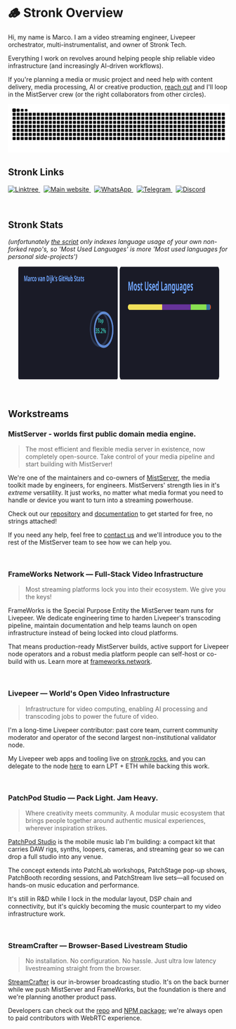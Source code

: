 # 🪵 Stronk Overview

Hi, my name is Marco. I am a video streaming engineer, Livepeer orchestrator, multi-instrumentalist, and owner of Stronk Tech.

Everything I work on revolves around helping people ship reliable video infrastructure (and increasingly AI-driven workflows).

If you're planning a media or music project and need help with content delivery, media processing, AI or creative production, [reach out](https://www.stronk.tech/contact) and I'll loop in the MistServer crew (or the right collaborators from other circles).

![animation](https://raw.githubusercontent.com/stronk-dev/stronk-dev/snek/github-contribution-grid-snake-dark.svg)

## Stronk Links

<a href="https://linktr.ee/stronk.tech" target="_blank" rel="noopener noreferrer">
    <img src="https://img.shields.io/badge/links-%40stronk.tech-c0caf5?style=for-the-badge&logo=linktree&logoColor=c0caf5&labelColor=414868&color=c0caf5&link=https%3A%2F%2Flinktr.ee%2Fstronk.tech" alt="Linktree" />
</a>
&nbsp;
<a href="http://stronk.tech/" target="_blank" rel="noopener noreferrer">
    <img src="https://img.shields.io/badge/website-www.stronk.tech-c0caf5?style=for-the-badge&logo=webflow&logoColor=c0caf5&labelColor=414868&color=c0caf5&link=https%3A%2F%2Fstronk.tech" alt="Main website" />
</a>
&nbsp;
<a href="https://wa.me/31625300165" target="_blank" rel="noopener noreferrer">
    <img src="https://img.shields.io/badge/WhatsApp-%40stronk--tech-c0caf5?style=for-the-badge&logo=whatsapp&logoColor=c0caf5&labelColor=414868&color=c0caf5&link=https%3A%2F%2Fwa.me%2F31625300165" alt="WhatsApp" />
</a>
&nbsp;
<a href="https://t.me/Cpn_Stronk" target="_blank" rel="noopener noreferrer">
    <img src="https://img.shields.io/badge/Telegram-%40Cpn__Stronk-c0caf5?style=for-the-badge&logo=telegram&logoColor=c0caf5&labelColor=414868&color=c0caf5&link=https%3A%2F%2Ft.me%2FCpn_Stronk" alt="Telegram" />
</a>
&nbsp;
<a href="https://discordapp.com/users/303504235927044097" target="_blank" rel="noopener noreferrer">
    <img src="https://img.shields.io/badge/Discord-%40captain.stronk-c0caf5?style=for-the-badge&logo=discord&logoColor=c0caf5&labelColor=414868&color=c0caf5&link=https%3A%2F%2Fdiscordapp.com%2Fusers%2F303504235927044097" alt="Discord" />
</a>

&nbsp;

## Stronk Stats
*(unfortunately [the script](https://github.com/anuraghazra/github-readme-stats) only indexes language usage of your own non-forked repo's, so 'Most Used Languages' is more 'Most used languages for personal side-projects')*

<div align="center"> 
    <img height=259 width="45%" src="https://github.com/stronk-dev/stronk-dev/blob/grs/stats-tokyonight.svg" alt="Stronk Tech's Language stats" />
    <img height=259 width="45%" src="https://github.com/stronk-dev/stronk-dev/blob/grs/top-langs-tokyonight.svg" alt="Stronk Tech's Github stats" />
</div>

&nbsp;

## Workstreams

### MistServer - worlds first public domain media engine.

> The most efficient and flexible media server in existence, now completely open-source. Take control of your media pipeline and start building with MistServer!

We're one of the maintainers and co-owners of [MistServer](https://mistserver.com/), the media toolkit made by engineers, for engineers. MistServers' strength lies in it's *extreme*  versatility. It just works, no matter what media format you need to handle or device you want to turn into a streaming powerhouse.

Check out our [repository](https://github.com/DDVTECH/mistserver) and [documentation](https://docs.mistserver.org/) to get started for free, no strings attached!

If you need any help, feel free to [contact us](https://www.stronk.tech/contact) and we'll introduce you to the rest of the MistServer team to see how we can help you.

&nbsp;

### FrameWorks Network — Full-Stack Video Infrastructure

> Most streaming platforms lock you into their ecosystem. We give you the keys!

FrameWorks is the Special Purpose Entity the MistServer team runs for Livepeer. We dedicate engineering time to harden Livepeer's transcoding pipeline, maintain documentation and help teams launch on open infrastructure instead of being locked into cloud platforms. 

That means production-ready MistServer builds, active support for Livepeer node operators and a robust media platform people can self-host or co-build with us. Learn more at [frameworks.network](https://frameworks.network/).

&nbsp;

### Livepeer — World's Open Video Infrastructure

> Infrastructure for video computing, enabling AI processing and transcoding jobs to power the future of video.

I'm a long-time Livepeer contributor: past core team, current community moderator and operator of the second largest non-institutional validator node.

My Livepeer web apps and tooling live on [stronk.rocks](https://www.stronk.rocks/), and you can delegate to the node [here](https://explorer.livepeer.org/accounts/0x847791cbf03be716a7fe9dc8c9affe17bd49ae5e/delegating) to earn LPT + ETH while backing this work.

&nbsp;

### PatchPod Studio — Pack Light. Jam Heavy.

> Where creativity meets community. A modular music ecosystem that brings people together around authentic musical experiences, wherever inspiration strikes.

[PatchPod Studio](https://patchpod.studio/) is the mobile music lab I'm building: a compact kit that carries DAW rigs, synths, loopers, cameras, and streaming gear so we can drop a full studio into any venue.

The concept extends into PatchLab workshops, PatchStage pop-up shows, PatchBooth recording sessions, and PatchStream live sets—all focused on hands-on music education and performance.

It's still in R&D while I lock in the modular layout, DSP chain and connectivity, but it's quickly becoming the music counterpart to my video infrastructure work.

&nbsp;

### StreamCrafter — Browser-Based Livestream Studio

> No installation. No configuration. No hassle. Just ultra low latency livestreaming straight from the browser.

[StreamCrafter](https://www.streamcrafter.live/) is our in-browser broadcasting studio. It's on the back burner while we push MistServer and FrameWorks, but the foundation is there and we're planning another product pass.

Developers can check out the [repo](https://github.com/DDVTECH/StreamCrafter) and [NPM package](https://www.npmjs.com/package/@optimist-video/streamcrafter); we're always open to paid contributors with WebRTC experience.

&nbsp;

</div>
